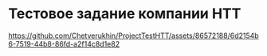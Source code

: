 # Тестовое задание компании НТТ

https://github.com/Chetverukhin/ProjectTestHTT/assets/86572188/6d2154b6-7519-44b8-86fd-a2f14c8d1e82


